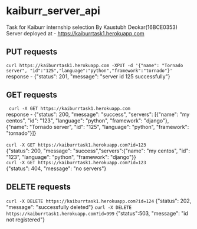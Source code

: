 # kaiburr_server_api
Task for Kaiburr internship selection 
By Kaustubh Deokar(16BCE0353)
Server deployed at - https://kaiburrtask1.herokuapp.com


## PUT requests
`curl https://kaiburrtask1.herokuapp.com -XPUT -d '{"name": "Tornado server", "id":"125","language":"python","framework":"tornado"}'`
<br>response - 
{"status": 201, "message": "server id 125 successfully"}

## GET requests
` curl -X GET https://kaiburrtask1.herokuapp.com`
<br>response - {"status": 200, "message": "success", "servers": [{"name": "my centos", "id": "123", "language": "python", "framework": "django"}, {"name": "Tornado server", "id": "125", "language": "python", "framework": "tornado"}]}
<br>
<br>
`curl -X GET https://kaiburrtask1.herokuapp.com?id=123`
<br>
{"status": 200, "message": "success","servers":{"name": "my centos", "id": "123", "language": "python", "framework": "django"}}
<br>
`curl -X GET https://kaiburrtask1.herokuapp.com?id=123`
<br>
{"status": 404, "message": "no servers"}
<br>

## DELETE requests
`curl -X DELETE https://kaiburrtask1.herokuapp.com?id=124`
{"status": 202, "message": "successfully deleted"}
`curl -X DELETE https://kaiburrtask1.herokuapp.com?id=999`
{"status":503, "message": "id not registered"}
